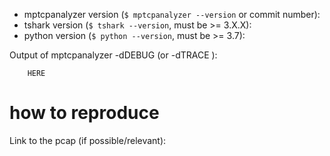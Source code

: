 * mptcpanalyzer version (`$ mptcpanalyzer --version` or commit number):
* tshark version (`$ tshark --version`, must be >= 3.X.X):
* python version (`$ python --version`, must be >= 3.7):

Output of mptcpanalyzer -dDEBUG (or -dTRACE ):
```
	HERE
```

# how to reproduce

Link to the pcap (if possible/relevant):
